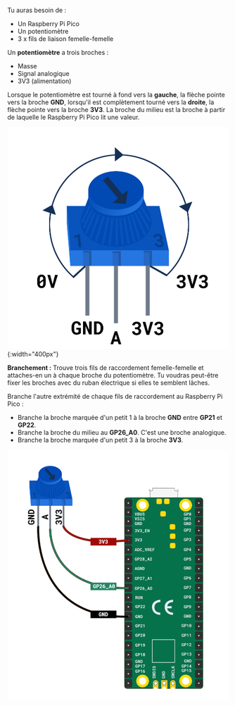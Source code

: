 Tu auras besoin de :

+ Un Raspberry Pi Pico
+ Un potentiomètre
+ 3 x fils de liaison femelle-femelle

Un **potentiomètre** a trois broches :
- Masse
- Signal analogique
- 3V3 (alimentation)

Lorsque le potentiomètre est tourné à fond vers la **gauche**, la flèche pointe vers la broche **GND**, lorsqu'il est complètement tourné vers la **droite**, la flèche pointe vers la broche **3V3**. La broche du milieu est la broche à partir de laquelle le Raspberry Pi Pico lit une valeur.

![Une illustration d'un potentiomètre.](images/potentiometer-illustration.png){:width="400px"}

**Branchement :** Trouve trois fils de raccordement femelle-femelle et attaches-en un à chaque broche du potentiomètre. Tu voudras peut-être fixer les broches avec du ruban électrique si elles te semblent lâches.

Branche l'autre extrémité de chaque fils de raccordement au Raspberry Pi Pico :

+ Branche la broche marquée d'un petit 1 à la broche **GND** entre **GP21** et **GP22**.
+ Branche la broche du milieu au **GP26_A0**. C'est une broche analogique.
+ Branche la broche marquée d'un petit 3 à la broche **3V3**.

![Un potentiomètre relié à un Raspberry Pi Pico.](images/pot-diagram.png)
